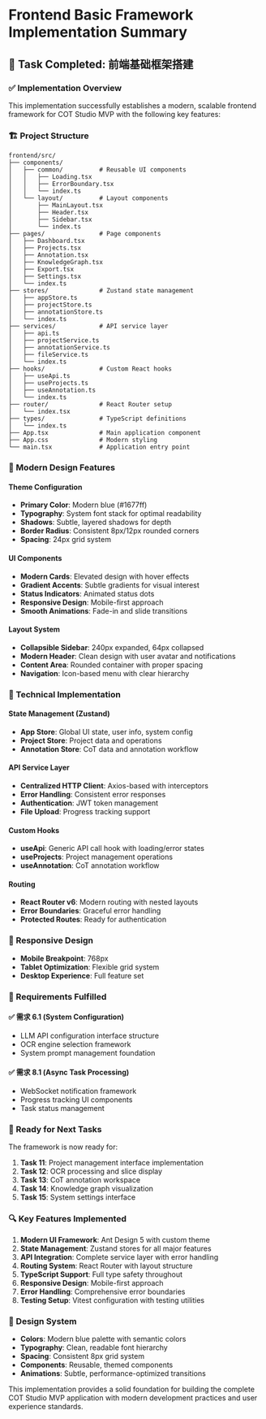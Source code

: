 # Frontend Basic Framework Implementation Summary

## 🎯 Task Completed: 前端基础框架搭建

### ✅ Implementation Overview

This implementation successfully establishes a modern, scalable frontend framework for COT Studio MVP with the following key features:

### 🏗️ Project Structure
```
frontend/src/
├── components/
│   ├── common/          # Reusable UI components
│   │   ├── Loading.tsx
│   │   ├── ErrorBoundary.tsx
│   │   └── index.ts
│   └── layout/          # Layout components
│       ├── MainLayout.tsx
│       ├── Header.tsx
│       ├── Sidebar.tsx
│       └── index.ts
├── pages/               # Page components
│   ├── Dashboard.tsx
│   ├── Projects.tsx
│   ├── Annotation.tsx
│   ├── KnowledgeGraph.tsx
│   ├── Export.tsx
│   ├── Settings.tsx
│   └── index.ts
├── stores/              # Zustand state management
│   ├── appStore.ts
│   ├── projectStore.ts
│   ├── annotationStore.ts
│   └── index.ts
├── services/            # API service layer
│   ├── api.ts
│   ├── projectService.ts
│   ├── annotationService.ts
│   ├── fileService.ts
│   └── index.ts
├── hooks/               # Custom React hooks
│   ├── useApi.ts
│   ├── useProjects.ts
│   ├── useAnnotation.ts
│   └── index.ts
├── router/              # React Router setup
│   └── index.tsx
├── types/               # TypeScript definitions
│   └── index.ts
├── App.tsx              # Main application component
├── App.css              # Modern styling
└── main.tsx             # Application entry point
```

### 🎨 Modern Design Features

#### Theme Configuration
- **Primary Color**: Modern blue (#1677ff)
- **Typography**: System font stack for optimal readability
- **Shadows**: Subtle, layered shadows for depth
- **Border Radius**: Consistent 8px/12px rounded corners
- **Spacing**: 24px grid system

#### UI Components
- **Modern Cards**: Elevated design with hover effects
- **Gradient Accents**: Subtle gradients for visual interest
- **Status Indicators**: Animated status dots
- **Responsive Design**: Mobile-first approach
- **Smooth Animations**: Fade-in and slide transitions

#### Layout System
- **Collapsible Sidebar**: 240px expanded, 64px collapsed
- **Modern Header**: Clean design with user avatar and notifications
- **Content Area**: Rounded container with proper spacing
- **Navigation**: Icon-based menu with clear hierarchy

### 🔧 Technical Implementation

#### State Management (Zustand)
- **App Store**: Global UI state, user info, system config
- **Project Store**: Project data and operations
- **Annotation Store**: CoT data and annotation workflow

#### API Service Layer
- **Centralized HTTP Client**: Axios-based with interceptors
- **Error Handling**: Consistent error responses
- **Authentication**: JWT token management
- **File Upload**: Progress tracking support

#### Custom Hooks
- **useApi**: Generic API call hook with loading/error states
- **useProjects**: Project management operations
- **useAnnotation**: CoT annotation workflow

#### Routing
- **React Router v6**: Modern routing with nested layouts
- **Error Boundaries**: Graceful error handling
- **Protected Routes**: Ready for authentication

### 📱 Responsive Design
- **Mobile Breakpoint**: 768px
- **Tablet Optimization**: Flexible grid system
- **Desktop Experience**: Full feature set

### 🎯 Requirements Fulfilled

#### ✅ 需求 6.1 (System Configuration)
- LLM API configuration interface structure
- OCR engine selection framework
- System prompt management foundation

#### ✅ 需求 8.1 (Async Task Processing)
- WebSocket notification framework
- Progress tracking UI components
- Task status management

### 🚀 Ready for Next Tasks

The framework is now ready for:
1. **Task 11**: Project management interface implementation
2. **Task 12**: OCR processing and slice display
3. **Task 13**: CoT annotation workspace
4. **Task 14**: Knowledge graph visualization
5. **Task 15**: System settings interface

### 🔍 Key Features Implemented

1. **Modern UI Framework**: Ant Design 5 with custom theme
2. **State Management**: Zustand stores for all major features
3. **API Integration**: Complete service layer with error handling
4. **Routing System**: React Router with layout structure
5. **TypeScript Support**: Full type safety throughout
6. **Responsive Design**: Mobile-first approach
7. **Error Handling**: Comprehensive error boundaries
8. **Testing Setup**: Vitest configuration with testing utilities

### 🎨 Design System

- **Colors**: Modern blue palette with semantic colors
- **Typography**: Clean, readable font hierarchy
- **Spacing**: Consistent 8px grid system
- **Components**: Reusable, themed components
- **Animations**: Subtle, performance-optimized transitions

This implementation provides a solid foundation for building the complete COT Studio MVP application with modern development practices and user experience standards.